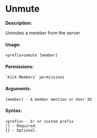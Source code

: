 # Unmute

**Description:**

Unmutes a member from the server

#### Usage:

```
<prefix>unmute [member]
```

#### Permissions:

```
`Kick Members` permissions
```

#### Arguments:

```
[member] - A member mention or User ID
```

#### Syntax:

```
<prefix> - b! or custom prefix
[] - Required.
{} - Optional.
```
